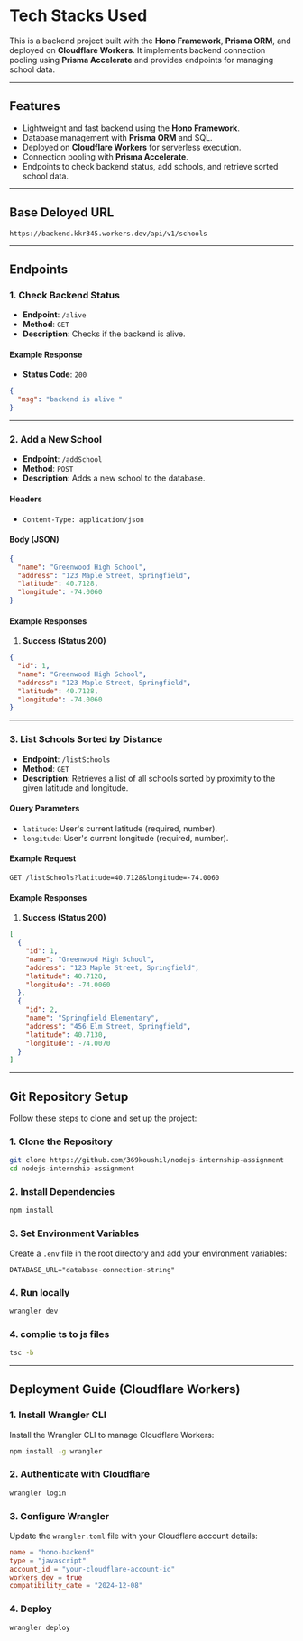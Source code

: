 # Tech Stacks Used

This is a backend project built with the **Hono Framework**, **Prisma ORM**, and deployed on **Cloudflare Workers**. It implements backend connection pooling using **Prisma Accelerate** and provides endpoints for managing school data.

---

## Features
- Lightweight and fast backend using the **Hono Framework**.
- Database management with **Prisma ORM** and SQL.
- Deployed on **Cloudflare Workers** for serverless execution.
- Connection pooling with **Prisma Accelerate**.
- Endpoints to check backend status, add schools, and retrieve sorted school data.

---

## Base Deloyed URL
`https://backend.kkr345.workers.dev/api/v1/schools`

---

## Endpoints

### 1. Check Backend Status
- **Endpoint**: `/alive`  
- **Method**: `GET`  
- **Description**: Checks if the backend is alive.  

#### Example Response
- **Status Code**: `200`
```json
{
  "msg": "backend is alive "
}
```

---

### 2. Add a New School
- **Endpoint**: `/addSchool`  
- **Method**: `POST`  
- **Description**: Adds a new school to the database.  

#### Headers
- `Content-Type: application/json`

#### Body (JSON)
```json
{
  "name": "Greenwood High School",
  "address": "123 Maple Street, Springfield",
  "latitude": 40.7128,
  "longitude": -74.0060
}
```

#### Example Responses
1. **Success (Status 200)**
```json
{
  "id": 1,
  "name": "Greenwood High School",
  "address": "123 Maple Street, Springfield",
  "latitude": 40.7128,
  "longitude": -74.0060
}
```

---

### 3. List Schools Sorted by Distance
- **Endpoint**: `/listSchools`  
- **Method**: `GET`  
- **Description**: Retrieves a list of all schools sorted by proximity to the given latitude and longitude.  

#### Query Parameters
- `latitude`: User's current latitude (required, number).  
- `longitude`: User's current longitude (required, number).  

#### Example Request
```
GET /listSchools?latitude=40.7128&longitude=-74.0060
```

#### Example Responses
1. **Success (Status 200)**
```json
[
  {
    "id": 1,
    "name": "Greenwood High School",
    "address": "123 Maple Street, Springfield",
    "latitude": 40.7128,
    "longitude": -74.0060
  },
  {
    "id": 2,
    "name": "Springfield Elementary",
    "address": "456 Elm Street, Springfield",
    "latitude": 40.7130,
    "longitude": -74.0070
  }
]
```

---

## Git Repository Setup

Follow these steps to clone and set up the project:

### 1. Clone the Repository
```bash
git clone https://github.com/369koushil/nodejs-internship-assignment
cd nodejs-internship-assignment
```

### 2. Install Dependencies
```bash
npm install
```

### 3. Set Environment Variables
Create a `.env` file in the root directory and add your environment variables:
```env
DATABASE_URL="database-connection-string"
```

### 4. Run locally
```bash
wrangler dev
```

### 4. complie ts to js files
```bash
tsc -b
```
---

## Deployment Guide (Cloudflare Workers)

### 1. Install Wrangler CLI
Install the Wrangler CLI to manage Cloudflare Workers:
```bash
npm install -g wrangler
```

### 2. Authenticate with Cloudflare
```bash
wrangler login
```

### 3. Configure Wrangler
Update the `wrangler.toml` file with your Cloudflare account details:
```toml
name = "hono-backend"
type = "javascript"
account_id = "your-cloudflare-account-id"
workers_dev = true
compatibility_date = "2024-12-08"
```

### 4. Deploy 

```bash
wrangler deploy
```



